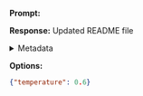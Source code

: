 **Prompt:**



**Response:**
Updated README file

<details><summary>Metadata</summary>

- Duration: 507 ms
- Datetime: 2024-01-10T17:25:34.132926
- Model: gpt-3.5-turbo-0613

</details>

**Options:**
```json
{"temperature": 0.6}
```

